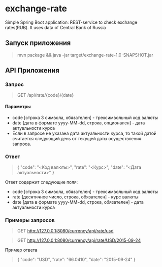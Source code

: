 # exchange-rate
Simple Spring Boot application: REST-service to check exchange rates(RUB). It uses data of Central Bank of Russia 

## Запуск приложения

>mvn package && java -jar target/exchange-rate-1.0-SNAPSHOT.jar

## API Приложения

### Запрос

>GET /api/rate/{code}/{date}

#### Параметры

* code [строка 3 символа, обязателен] - трехсимвольный код валюты
* date [дата в формате yyyy-MM-dd, строка, опционален] - дата актуальности курса
* Если в запросе не указана дата актуальности курса, то такой датой считается следующий день от текущей даты осуществления запроса.

### Ответ

>{
    "code": "<Код валюты>",
    "rate": "<Курс>",
    "date": "<Дата актуальности>"
}

Ответ содержит следующие поля:

* code [строка 3 символа, обязателен] - трехсимвольный код валюты
* rate [десятичное число, строка, обязателен] - курс валюты
* date [дата в формате yyyy-MM-dd, строка, обязателен] - дата актуальности курса

### Примеры запросов

>GET http://127.0.0.1:8080/currency/api/rate/usd

>GET http://127.0.0.1:8080/currency/api/rate/USD/2015-09-24

Пример ответа

>{
    "code": "USD",
    "rate": "66.0410",
    "date": "2015-09-24"
}
